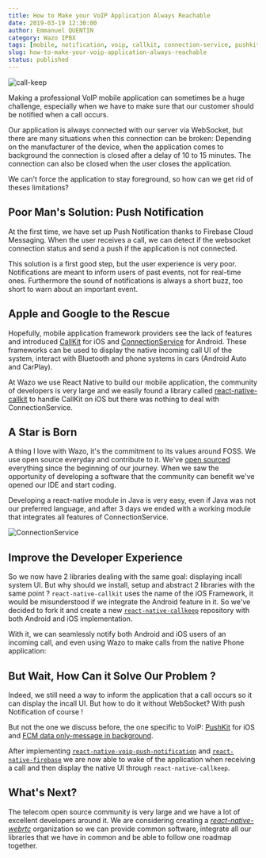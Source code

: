 ```yaml
---
title: How to Make your VoIP Application Always Reachable
date: 2019-03-19 12:30:00
author: Emmanuel QUENTIN
category: Wazo IPBX
tags: [mobile, notification, voip, callkit, connection-service, pushkit]
slug: how-to-make-your-voip-application-always-reachable
status: published
---
```


![call-keep](https://user-images.githubusercontent.com/2076632/54532019-213ddf80-495d-11e9-85ee-7d2aa38a3fe9.gif)

Making a professional VoIP mobile application can sometimes be a huge challenge, especially when we have to make sure that our customer should be notified when a call occurs.

Our application is always connected with our server via WebSocket, but there are many situations when this connection can be broken: Depending on the manufacturer of the device, when the application comes to background the connection is closed after a delay of 10 to 15 minutes. The connection can also be closed when the user closes the application.

We can't force the application to stay foreground, so how can we get rid of theses limitations?

## Poor Man's Solution: Push Notification

At the first time, we have set up Push Notification thanks to Firebase Cloud Messaging. When the user receives a call, we can detect if the websocket connection status and send a push if the application is not connected.

This solution is a first good step, but the user experience is very poor. Notifications are meant to inform users of past events, not for real-time ones. Furthermore the sound of notifications is always a short buzz, too short to warn about an important event.

## Apple and Google to the Rescue

Hopefully, mobile application framework providers see the lack of features and introduced [CallKit](https://developer.apple.com/documentation/callkit) for iOS and [ConnectionService](https://developer.android.com/reference/android/telecom/ConnectionService) for Android. These frameworks can be used to display the native incoming call UI of the system, interact with Bluetooth and phone systems in cars (Android Auto and CarPlay).

At Wazo we use React Native to build our mobile application, the community of developers is very large and we easily found a library called [react-native-callkit](https://github.com/ianlin/react-native-callkit) to handle CallKit on iOS but there was nothing to deal with ConnectionService.

## A Star is Born

A thing I love with Wazo, it's the commitment to its values around FOSS. We use open source everyday and contribute to it. We've [open sourced](https://github.com/wazo-platform/) everything since the beginning of our journey. When we saw the opportunity of developing a software that the community can benefit we've opened our IDE and start coding.

Developing a react-native module in Java is very easy, even if Java was not our preferred language, and after 3 days we ended with a working module that integrates all features of ConnectionService.

![ConnectionService](https://user-images.githubusercontent.com/2076632/54477272-c7161080-47dc-11e9-939e-f6d1faa49840.png)

## Improve the Developer Experience

So we now have 2 libraries dealing with the same goal: displaying incall system UI. But why should we install, setup and abstract 2 libraries with the same point ?
`react-native-callkit` uses the name of the iOS Framework, it would be misunderstood if we integrate the Android feature in it. So we've decided to fork it and create a new [`react-native-callkeep`](https://github.com/react-native-webrtc/react-native-callkeep) repository with both Android and iOS implementation.

With it, we can seamlessly notify both Android and iOS users of an incoming call, and even using Wazo to make calls from the native Phone application:

## But Wait, How Can it Solve Our Problem ?

Indeed, we still need a way to inform the application that a call occurs so it can display the incall UI. But how to do it without WebSocket?
With push Notification of course !

But not the one we discuss before, the one specific to VoIP: [PushKit](https://developer.apple.com/documentation/pushkit) for iOS and [FCM data only-message in background](https://firebase.google.com/docs/cloud-messaging).

After implementing [`react-native-voip-push-notification`](https://github.com/ianlin/react-native-voip-push-notification) and [`react-native-firebase`](https://github.com/invertase/react-native-firebase) we are now able to wake of the application when receiving a call and then display the native UI through `react-native-callkeep`.

## What's Next?

The telecom open source community is very large and we have a lot of excellent developers around it. We are considering creating a [_react-native-webrtc_](https://react-native-webrtc.discourse.group/) organization so we can provide common software, integrate all our libraries that we have in common and be able to follow one roadmap together.
